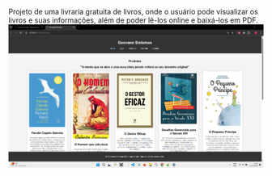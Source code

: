Projeto de uma livraria gratuita de livros, onde o usuário pode visualizar os livros e suas informações, além de poder lê-los online e baixá-los em PDF.
![alt text](https://github.com/GeovaneJorge/Livros/blob/main/Tela.png)
